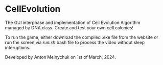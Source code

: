 # CellEvolution

The GUI interphase and implementation of Cell Evolution Algorithm managed by DNA class. Create and test your own cell colonies!

To run the game, either download the compiled .exe file from the website or run the screen via <i>run.sh</i> bash file to process the video without sleep interuptions.

Developed by Anton Melnychuk on 1st of March, 2024.
